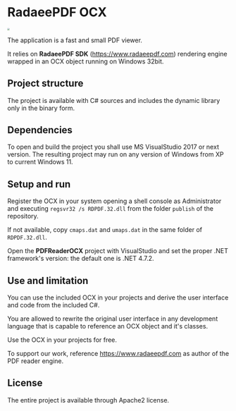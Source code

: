# RadaeePDF OCX

<img src="https://www.radaeepdf.com/images/logo/radaee_master_225x200.png" style="zoom:30%;">

The application is a fast and small PDF viewer.

It relies on **RadaeePDF SDK** (https://www.radaeepdf.com) rendering engine wrapped in an OCX object running on Windows 32bit.

## Project structure

The project is available with C# sources and includes the dynamic library only in the binary form.

## Dependencies

To open and build the project you shall use MS VisualStudio 2017 or next version. The resulting project may run on any version of Windows from XP to current Windows 11.

## Setup and run

Register the OCX in your system opening a shell console as Administrator and executing `regsvr32 /s RDPDF.32.dll` from the folder `publish` of the repository.

If not available, copy `cmaps.dat` and `umaps.dat` in the same folder of `RDPDF.32.dll`.

Open the **PDFReaderOCX** project with VisualStudio and set the proper .NET framework's version: the default one is .NET 4.7.2.

## Use and limitation

You can use the included OCX in your projects and derive the user interface and code from the included C#.

You are allowed to rewrite the original user interface in any development language that is capable to reference an OCX object and it's classes. 

Use the OCX in your projects for free. 

To support our work, reference https://www.radaeepdf.com as author of the PDF reader engine.

## License

The entire project is available through Apache2 license.
